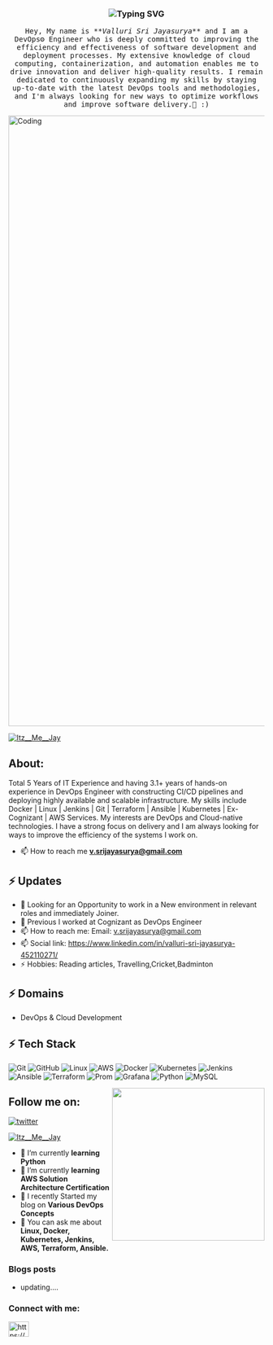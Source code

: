 
<!-- <p align="left"> <img src="https://komarev.com/ghpvc/?username=Itz-Me-Jay&label=Profile%20views&color=0e75b6&style=flat" alt="Itz-Me-Jay" /> </p>

<h1 align="center">Hi , I'm Jayasurya <img src="https://media.giphy.com/media/hvRJCLFzcasrR4ia7z/giphy.gif" width="35"></h1>
 -->


 <!-- <p align="left"> <img src="https://komarev.com/ghpvc/?username=Itz-Me-Jay&label=Profile%20views&color=0e75b6&style=flat" alt="Itz-Me-Jay" /> </p>

<h1 align="center">Hi , I'm Jayasurya <img src="https://media.giphy.com/media/hvRJCLFzcasrR4ia7z/giphy.gif" width="35"></h1>
 -->

<h3 align="center" <a href="https://git.io/typing-svg"><img src="https://readme-typing-svg.demolab.com?font=monoscope&weight=500&size=30&duration=3000&pause=800&center=true&vCenter=true&width=435&lines=Hi+there%2C+I'm+Jayasurya+;I+hope+you're+doing+well;Enjoy+your+time+%3A)" alt="Typing SVG" /></a></h3>
 
<p align="center" >
  <samp>
    Hey, My name is <em>**Valluri Sri Jayasurya** </em> and I am a DevOps⚙️ Engineer who is deeply committed to improving the efficiency and effectiveness of software development and deployment processes. My extensive knowledge of cloud computing, containerization, and automation enables me to drive innovation and deliver high-quality results. I remain dedicated to continuously expanding my skills by staying up-to-date with the latest DevOps tools and methodologies, and I'm always looking for new ways to optimize workflows and improve software delivery.🤖 :)
  </samp>
  <br/>
</p>
<img align="Center" alt="Coding" width="1200" src="https://thumbs.dreamstime.com/b/devops-banner-concept-has-steps-to-analyze-such-as-plan-code-build-operate-deploy-test-monitor-release-software-251835118.jpg" >


<p align="left"> <a href="https://twitter.com/Itz__Me__Jay" target="blank"><img src="https://img.shields.io/twitter/follow/I__ME__JAY?logo=twitter&style=for-the-badge" alt="Itz__Me__Jay" /></a> </p>

## **About:**
Total 5 Years of IT Experience and having 3.1+ years of hands-on experience in DevOps Engineer with constructing CI/CD pipelines and deploying highly available and scalable infrastructure. My skills include Docker | Linux | Jenkins | Git | Terraform | Ansible | Kubernetes | Ex-Cognizant | AWS Services.
My interests are DevOps and Cloud-native technologies.
I have a strong focus on delivery and I am always looking for ways to improve the efficiency of the systems I work on.


- 📫 How to reach me **v.srijayasurya@gmail.com**

## ⚡ Updates

- 🔭 Looking for an Opportunity to work in a New environment in relevant roles and immediately Joiner.
- 🔭 Previous I worked at Cognizant as DevOps Engineer <br/>
- 📫 How to reach me: Email: v.srijayasurya@gmail.com<br/>
- 📫 Social link: https://www.linkedin.com/in/valluri-sri-jayasurya-452110271/
- ⚡ Hobbies: Reading articles, Travelling,Cricket,Badminton

## ⚡ Domains
- DevOps & Cloud Development

## ⚡ Tech Stack
![Git](https://img.shields.io/badge/GIT-E44C30?style=for-the-badge&logo=git&logoColor=white)
![GitHub](https://img.shields.io/badge/GitHub-100000?style=for-the-badge&logo=github&logoColor=white)
![Linux](https://img.shields.io/badge/Linux-FCC624?style=for-the-badge&logo=linux&logoColor=black)
![AWS](https://img.shields.io/badge/Amazon_AWS-FF9900?style=for-the-badge&logo=amazonaws&logoColor=white)
![Docker](https://img.shields.io/badge/docker-%230db7ed.svg?style=for-the-badge&logo=docker&logoColor=white)
![Kubernetes](https://img.shields.io/badge/kubernetes-%23326ce5.svg?style=for-the-badge&logo=kubernetes&logoColor=white)
![Jenkins](https://img.shields.io/badge/Jenkins-D24939?style=for-the-badge&logo=Jenkins&logoColor=white)
![Ansible](https://img.shields.io/badge/ansible-%231A1918.svg?style=for-the-badge&logo=ansible&logoColor=white)
![Terraform](https://img.shields.io/badge/terraform-%235835CC.svg?style=for-the-badge&logo=terraform&logoColor=white)
![Prom](https://img.shields.io/badge/Prometheus-E6522C?style=for-the-badge&logo=Prometheus&logoColor=white)
![Grafana](https://img.shields.io/badge/grafana-%23F46800.svg?style=for-the-badge&logo=grafana&logoColor=white)
![Python](https://img.shields.io/badge/-Python-000?style=for-the-badge&logo=python)
![MySQL](	https://img.shields.io/badge/MySQL-00000F?style=for-the-badge&logo=mysql&logoColor=white)


<img align='right' src="https://media.giphy.com/media/jRf5fsn8G6YaogAWxn/giphy.gif" width="300">


## **Follow me on:**
[![twitter](https://img.shields.io/badge/Twitter-00acee?style=for-the-badge&logo=Twitter&logoColor=white)](https://twitter.com/Itz__Me__Jay)

<p align="left"> <a href="https://twitter.com/Itz__Me__Jay" target="blank"><img src="https://img.shields.io/twitter/follow/I__ME__JAY?logo=twitter&style=for-the-badge" alt="Itz__Me__Jay" /></a> </p>

- 🔭 I’m currently **learning Python**
- 🔭 I’m currently **learning AWS Solution Architecture Certification**
- 📝 I recently Started my blog on **Various DevOps Concepts**
- 💬 You can ask me about **Linux, Docker, Kubernetes, Jenkins, AWS, Terraform, Ansible.**

### Blogs posts
<!-- BLOG-POST-LIST:START -->
- updating....
<!-- BLOG-POST-LIST:END -->

<h3 align="left">Connect with me:</h3>
<p align="left">
<a href="https://www.linkedin.com/in/vallurisrijayasurya/" target="blank"><img align="center" src="https://raw.githubusercontent.com/rahuldkjain/github-profile-readme-generator/master/src/images/icons/Social/linked-in-alt.svg" alt="https://www.linkedin.com/in/vallurisrijayasurya/" height="30" width="40" /></a>
</p>


